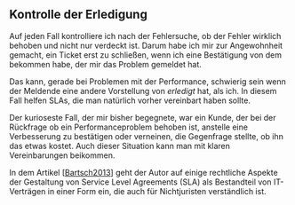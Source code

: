
## Kontrolle der Erledigung

Auf jeden Fall kontrolliere ich nach der Fehlersuche, ob der Fehler wirklich
behoben und nicht nur verdeckt ist.
Darum habe ich mir zur Angewohnheit gemacht, ein Ticket erst zu schließen, wenn ich
eine Bestätigung von dem bekommen habe, der mir das Problem gemeldet hat.

Das kann, gerade bei Problemen mit der Performance, schwierig sein wenn
der Meldende eine andere Vorstellung von *erledigt* hat, als ich.
In diesem Fall helfen SLAs, die man natürlich vorher vereinbart haben
sollte.

Der kurioseste Fall, der mir bisher begegnete, war ein Kunde, der bei
der Rückfrage ob ein Performanceproblem behoben ist, anstelle eine
Verbesserung zu bestätigen oder verneinen, die Gegenfrage stellte, ob ihn das
etwas kostet.
Auch dieser Situation kann man mit klaren Vereinbarungen beikommen.

In dem Artikel [[Bartsch2013](#bib-bartsch2013)] geht der Autor auf einige
rechtliche Aspekte der Gestaltung von Service Level Agreements (SLA) als
Bestandteil von IT-Verträgen in einer Form ein, die auch für Nichtjuristen
verständlich ist.

